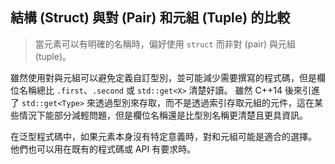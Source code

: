 ## 結構 (Struct) 與對 (Pair) 和元組 (Tuple) 的比較

> 當元素可以有明確的名稱時，偏好使用 `struct` 而非對 (pair) 與元組 (tuple)。

雖然使用對與元組可以避免定義自訂型別，並可能減少需要撰寫的程式碼，但是欄位名稱總比 `.first`、`.second` 或 `std::get<X>` 清楚好讀。 雖然 C++14 後來引進了 `std::get<Type>` 來透過型別來存取，而不是透過索引存取元組的元件，這在某些情況下能部分減輕問題，但是欄位名稱還是比型別名稱更清楚且更具資訊。

在泛型程式碼中，如果元素本身沒有特定意義時，對和元組可能是適合的選擇。 他們也可以用在既有的程式碼或 API 有要求時。
